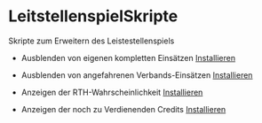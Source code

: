 # LeitstellenspielSkripte
Skripte zum Erweitern des Leistestellenspiels

 - Ausblenden von eigenen kompletten Einsätzen [Installieren](https://github.com/Drumloer/LeitstellenspielSkripte/raw/main/LSS_Ausblenden_von_Einsatzen/Ausblenden_Einsaetze.user.js)

 - Ausblenden von angefahrenen Verbands-Einsätzen [Installieren](https://github.com/Drumloer/LeitstellenspielSkripte/raw/main/LSS_Ausblenden_von_Verbandseinsaetzen/Ausblenden_Verbands-Einsaetze.user.js)

 - Anzeigen der RTH-Wahrscheinlichkeit [Installieren](https://github.com/Drumloer/LeitstellenspielSkripte/raw/main/LSS_RTH_Wahrscheinlichkeit/ZeigeRTHWkt.user.js)

 - Anzeigen der noch zu Verdienenden Credits [Installieren](https://github.com/Drumloer/LeitstellenspielSkripte/raw/main/LSS_RemainingCredits/remainingCredits.user.js)
